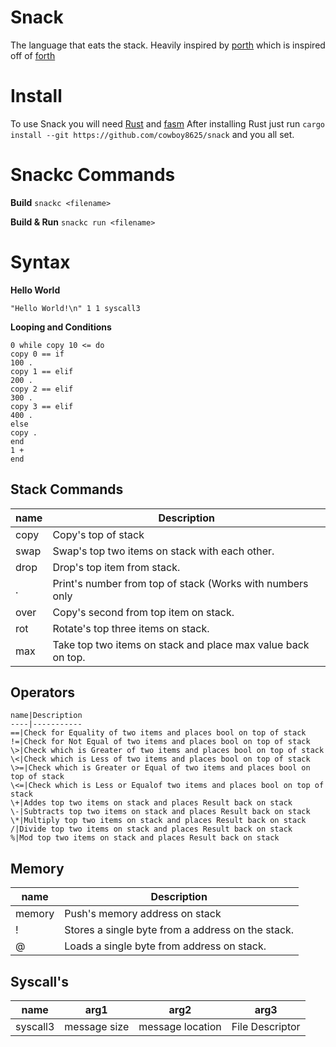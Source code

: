 # Snack

The language that eats the stack.  Heavily inspired by [porth](https://gitlab.com/tsoding/porth/)
which is inspired off of [forth](https://en.wikipedia.org/wiki/Forth_(programming_language))


# Install

To use Snack you will need [Rust](https://rustup.rs/) and [fasm](https://flatassembler.net/download.php)
After installing Rust just run `cargo install --git https://github.com/cowboy8625/snack`
and you all set.

# Snackc Commands

**Build**
`snackc <filename>`

**Build & Run**
`snackc run <filename>`


# Syntax

**Hello World**
```
"Hello World!\n" 1 1 syscall3
```

**Looping and Conditions**
```
0 while copy 10 <= do
copy 0 == if
100 .
copy 1 == elif
200 .
copy 2 == elif
300 .
copy 3 == elif
400 .
else
copy .
end
1 +
end
```

## Stack Commands

name|Description
----|-----------
copy|Copy's top of stack
swap|Swap's top two items on stack with each other.
drop|Drop's top item from stack.
.|Print's number from top of stack (Works with numbers only
    over|Copy's second from top item on stack.
    rot|Rotate's top three items on stack.
    max|Take top two items on stack and place max value back on top.

## Operators

    name|Description
    ----|-----------
    ==|Check for Equality of two items and places bool on top of stack
    !=|Check for Not Equal of two items and places bool on top of stack
    \>|Check which is Greater of two items and places bool on top of stack
    \<|Check which is Less of two items and places bool on top of stack
    \>=|Check which is Greater or Equal of two items and places bool on top of stack
    \<=|Check which is Less or Equalof two items and places bool on top of stack
    \+|Addes top two items on stack and places Result back on stack
    \-|Subtracts top two items on stack and places Result back on stack
    \*|Multiply top two items on stack and places Result back on stack
    /|Divide top two items on stack and places Result back on stack
    %|Mod top two items on stack and places Result back on stack


## Memory

name|Description
----|-----------
memory|Push's memory address on stack
!|Stores a single byte from a address on the stack.
@|Loads a single byte from address on stack.


## Syscall's

name|arg1|arg2|arg3
----|----|----|----
syscall3|message size|message location|File Descriptor


